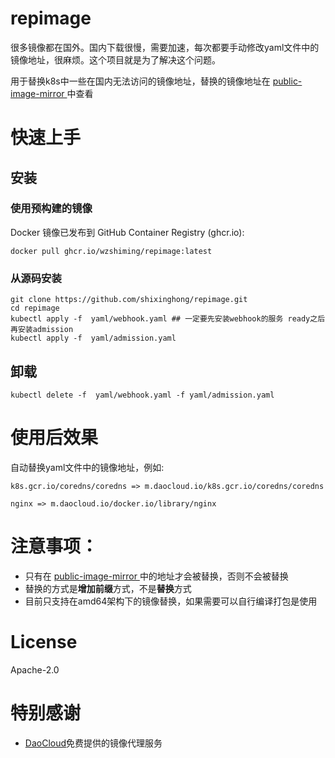 # repimage

很多镜像都在国外。国内下载很慢，需要加速，每次都要手动修改yaml文件中的镜像地址，很麻烦。这个项目就是为了解决这个问题。

用于替换k8s中一些在国内无法访问的镜像地址，替换的镜像地址在 [public-image-mirror
](https://github.com/DaoCloud/public-image-mirror/blob/main/domain.txt)中查看

# 快速上手
## 安装

### 使用预构建的镜像
Docker 镜像已发布到 GitHub Container Registry (ghcr.io):
```shell
docker pull ghcr.io/wzshiming/repimage:latest
```

### 从源码安装
```shell
git clone https://github.com/shixinghong/repimage.git
cd repimage 
kubectl apply -f  yaml/webhook.yaml ## 一定要先安装webhook的服务 ready之后再安装admission
kubectl apply -f  yaml/admission.yaml
```
## 卸载
```shell
kubectl delete -f  yaml/webhook.yaml -f yaml/admission.yaml
```

# 使用后效果
自动替换yaml文件中的镜像地址，例如: 
```
k8s.gcr.io/coredns/coredns => m.daocloud.io/k8s.gcr.io/coredns/coredns

nginx => m.daocloud.io/docker.io/library/nginx
```
# 注意事项：
 - 只有在 [public-image-mirror
   ](https://github.com/DaoCloud/public-image-mirror/blob/main/domain.txt)中的地址才会被替换，否则不会被替换
 - 替换的方式是**增加前缀**方式，不是**替换**方式
 - 目前只支持在amd64架构下的镜像替换，如果需要可以自行编译打包是使用



# License

Apache-2.0

# 特别感谢

- [DaoCloud](https://github.com/DaoCloud)免费提供的镜像代理服务